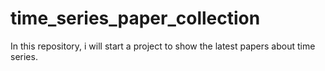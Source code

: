 # time_series_paper_collection
In this repository, i will start a project to show the latest papers about time series.
